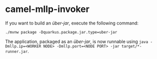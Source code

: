 # camel-mllp-invoker

If you want to build an _über-jar_, execute the following command:
```shell script
./mvnw package -Dquarkus.package.jar.type=uber-jar
```

The application, packaged as an _über-jar_, is now runnable using `java -Dmllp.ip=<WORKER NODE> -Dmllp.port=<NODE PORT> -jar target/*-runner.jar`.
